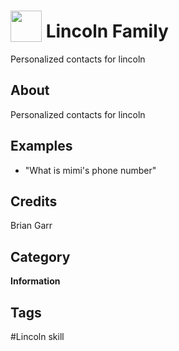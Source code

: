 # <img src="https://raw.githack.com/FortAwesome/Font-Awesome/master/svgs/solid/robot.svg" card_color="#22A7F0" width="50" height="50" style="vertical-align:bottom"/> Lincoln Family
Personalized contacts for lincoln

## About
Personalized contacts for lincoln

## Examples
* "What is mimi's phone number"

## Credits
Brian Garr

## Category
**Information**

## Tags
#Lincoln skill

